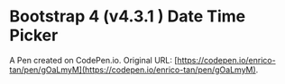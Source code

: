 # Bootstrap 4  (v4.3.1 ) Date Time Picker

A Pen created on CodePen.io. Original URL: [https://codepen.io/enrico-tan/pen/gOaLmyM](https://codepen.io/enrico-tan/pen/gOaLmyM).



